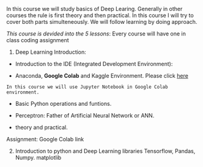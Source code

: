 
In this course we will study basics of Deep Learing. Generally in other courses the rule is first theory and then practical. In this course I will try to cover both parts simulteneously. We will follow learning by doing approach.

_This course is devided into the 5 lessons_: Every course will have one in class coding assignment 

1. Deep Learning Introduction:
- Introduction to the IDE (Integrated Development Environment):
* Anaconda, **Google Colab** and Kaggle Environment.
Please click [here](https://colab.research.google.com/drive/1Qq5bEuCC8kRjKMidPuakuGKD9vkGCgKy?usp=sharing)

`In this course we will use Jupyter Notebook in Google Colab environment. `

* Basic Python operations and funtions. 
- Perceptron: Father of Artificial Neural Network or ANN.
* theory and practical. 

Assignment: Google Colab link

2. Introduction to python and Deep Learning libraries
Tensorflow, Pandas, Numpy. matplotlib



